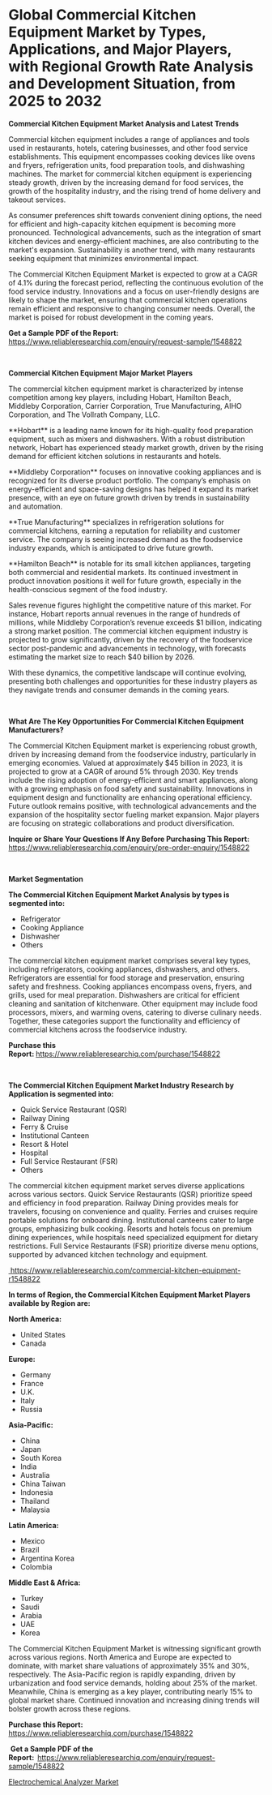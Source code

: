 <p><h1>Global Commercial Kitchen Equipment Market by Types, Applications, and Major Players, with Regional Growth Rate Analysis and Development Situation, from 2025 to 2032</h1></p><p><strong>Commercial Kitchen Equipment Market Analysis and Latest Trends</strong></p>
<p><p>Commercial kitchen equipment includes a range of appliances and tools used in restaurants, hotels, catering businesses, and other food service establishments. This equipment encompasses cooking devices like ovens and fryers, refrigeration units, food preparation tools, and dishwashing machines. The market for commercial kitchen equipment is experiencing steady growth, driven by the increasing demand for food services, the growth of the hospitality industry, and the rising trend of home delivery and takeout services.</p><p>As consumer preferences shift towards convenient dining options, the need for efficient and high-capacity kitchen equipment is becoming more pronounced. Technological advancements, such as the integration of smart kitchen devices and energy-efficient machines, are also contributing to the market's expansion. Sustainability is another trend, with many restaurants seeking equipment that minimizes environmental impact.</p><p>The Commercial Kitchen Equipment Market is expected to grow at a CAGR of 4.1% during the forecast period, reflecting the continuous evolution of the food service industry. Innovations and a focus on user-friendly designs are likely to shape the market, ensuring that commercial kitchen operations remain efficient and responsive to changing consumer needs. Overall, the market is poised for robust development in the coming years.</p></p>
<p><strong>Get a Sample PDF of the Report:&nbsp;</strong> <a href="https://www.reliableresearchiq.com/enquiry/request-sample/1548822?utm_campaign=3276&utm_medium=2&utm_source=Github&utm_content=ia&utm_term=05032025&utm_id=commercial-kitchen-equipment">https://www.reliableresearchiq.com/enquiry/request-sample/1548822</a></p>
<p>&nbsp;</p>
<p><strong>Commercial Kitchen Equipment Major Market Players</strong></p>
<p><p>The commercial kitchen equipment market is characterized by intense competition among key players, including Hobart, Hamilton Beach, Middleby Corporation, Carrier Corporation, True Manufacturing, AIHO Corporation, and The Vollrath Company, LLC. </p><p>**Hobart** is a leading name known for its high-quality food preparation equipment, such as mixers and dishwashers. With a robust distribution network, Hobart has experienced steady market growth, driven by the rising demand for efficient kitchen solutions in restaurants and hotels. </p><p>**Middleby Corporation** focuses on innovative cooking appliances and is recognized for its diverse product portfolio. The company’s emphasis on energy-efficient and space-saving designs has helped it expand its market presence, with an eye on future growth driven by trends in sustainability and automation.</p><p>**True Manufacturing** specializes in refrigeration solutions for commercial kitchens, earning a reputation for reliability and customer service. The company is seeing increased demand as the foodservice industry expands, which is anticipated to drive future growth. </p><p>**Hamilton Beach** is notable for its small kitchen appliances, targeting both commercial and residential markets. Its continued investment in product innovation positions it well for future growth, especially in the health-conscious segment of the food industry.</p><p>Sales revenue figures highlight the competitive nature of this market. For instance, Hobart reports annual revenues in the range of hundreds of millions, while Middleby Corporation’s revenue exceeds $1 billion, indicating a strong market position. The commercial kitchen equipment industry is projected to grow significantly, driven by the recovery of the foodservice sector post-pandemic and advancements in technology, with forecasts estimating the market size to reach $40 billion by 2026.</p><p>With these dynamics, the competitive landscape will continue evolving, presenting both challenges and opportunities for these industry players as they navigate trends and consumer demands in the coming years.</p></p>
<p>&nbsp;</p>
<p><strong>What Are The Key Opportunities For Commercial Kitchen Equipment Manufacturers?</strong></p>
<p><p>The Commercial Kitchen Equipment market is experiencing robust growth, driven by increasing demand from the foodservice industry, particularly in emerging economies. Valued at approximately $45 billion in 2023, it is projected to grow at a CAGR of around 5% through 2030. Key trends include the rising adoption of energy-efficient and smart appliances, along with a growing emphasis on food safety and sustainability. Innovations in equipment design and functionality are enhancing operational efficiency. Future outlook remains positive, with technological advancements and the expansion of the hospitality sector fueling market expansion. Major players are focusing on strategic collaborations and product diversification.</p></p>
<p><strong>Inquire or Share Your Questions If Any Before Purchasing This Report:</strong> <a href="https://www.reliableresearchiq.com/enquiry/pre-order-enquiry/1548822?utm_campaign=3276&utm_medium=2&utm_source=Github&utm_content=ia&utm_term=05032025&utm_id=commercial-kitchen-equipment">https://www.reliableresearchiq.com/enquiry/pre-order-enquiry/1548822</a></p>
<p>&nbsp;</p>
<p><strong>Market Segmentation</strong></p>
<p><strong>The Commercial Kitchen Equipment Market Analysis by types is segmented into:</strong></p>
<p><ul><li>Refrigerator</li><li>Cooking Appliance</li><li>Dishwasher</li><li>Others</li></ul></p>
<p><p>The commercial kitchen equipment market comprises several key types, including refrigerators, cooking appliances, dishwashers, and others. Refrigerators are essential for food storage and preservation, ensuring safety and freshness. Cooking appliances encompass ovens, fryers, and grills, used for meal preparation. Dishwashers are critical for efficient cleaning and sanitation of kitchenware. Other equipment may include food processors, mixers, and warming ovens, catering to diverse culinary needs. Together, these categories support the functionality and efficiency of commercial kitchens across the foodservice industry.</p></p>
<p><strong>Purchase this Report:&nbsp;</strong><a href="https://www.reliableresearchiq.com/purchase/1548822?utm_campaign=3276&utm_medium=2&utm_source=Github&utm_content=ia&utm_term=05032025&utm_id=commercial-kitchen-equipment">https://www.reliableresearchiq.com/purchase/1548822</a></p>
<p>&nbsp;</p>
<p><strong>The Commercial Kitchen Equipment Market Industry Research by Application is segmented into:</strong></p>
<p><ul><li>Quick Service Restaurant (QSR)</li><li>Railway Dining</li><li>Ferry & Cruise</li><li>Institutional Canteen</li><li>Resort & Hotel</li><li>Hospital</li><li>Full Service Restaurant (FSR)</li><li>Others</li></ul></p>
<p><p>The commercial kitchen equipment market serves diverse applications across various sectors. Quick Service Restaurants (QSR) prioritize speed and efficiency in food preparation. Railway Dining provides meals for travelers, focusing on convenience and quality. Ferries and cruises require portable solutions for onboard dining. Institutional canteens cater to large groups, emphasizing bulk cooking. Resorts and hotels focus on premium dining experiences, while hospitals need specialized equipment for dietary restrictions. Full Service Restaurants (FSR) prioritize diverse menu options, supported by advanced kitchen technology and equipment.</p></p>
<p><a href="https://www.reliableresearchiq.com/commercial-kitchen-equipment-r1548822?utm_campaign=3276&utm_medium=2&utm_source=Github&utm_content=ia&utm_term=05032025&utm_id=commercial-kitchen-equipment">&nbsp;https://www.reliableresearchiq.com/commercial-kitchen-equipment-r1548822</a></p>
<p><strong>In terms of Region, the Commercial Kitchen Equipment Market Players available by Region are:</strong></p>
<p>
    <p> <strong> North America: </strong>
        <ul>
            <li>United States</li>
            <li>Canada</li>
        </ul>
        </p> 
    <p> <strong> Europe: </strong>
        <ul>
            <li>Germany</li>
            <li>France</li>
            <li>U.K.</li>
            <li>Italy</li>
            <li>Russia</li>
        </ul>
        </p> 
    <p> <strong> Asia-Pacific: </strong>
        <ul>
            <li>China</li>
            <li>Japan</li>
            <li>South Korea</li>
            <li>India</li>
            <li>Australia</li>
            <li>China Taiwan</li>
            <li>Indonesia</li>
            <li>Thailand</li>
            <li>Malaysia</li>
        </ul>
        </p> 
    <p> <strong> Latin America: </strong>
        <ul>
            <li>Mexico</li>
            <li>Brazil</li>
            <li>Argentina Korea</li>
            <li>Colombia</li>
        </ul>
        </p> 
    <p> <strong> Middle East & Africa: </strong>
        <ul>
            <li>Turkey</li>
            <li>Saudi</li>
            <li>Arabia</li>
            <li>UAE</li>
            <li>Korea</li>
        </ul>
    </p>
    </p>
<p><p>The Commercial Kitchen Equipment Market is witnessing significant growth across various regions. North America and Europe are expected to dominate, with market share valuations of approximately 35% and 30%, respectively. The Asia-Pacific region is rapidly expanding, driven by urbanization and food service demands, holding about 25% of the market. Meanwhile, China is emerging as a key player, contributing nearly 15% to global market share. Continued innovation and increasing dining trends will bolster growth across these regions.</p></p>
<p><strong>Purchase this Report: </strong><a href="https://www.reliableresearchiq.com/purchase/1548822?utm_campaign=3276&utm_medium=2&utm_source=Github&utm_content=ia&utm_term=05032025&utm_id=commercial-kitchen-equipment">https://www.reliableresearchiq.com/purchase/1548822</a></p>
<p>&nbsp;<strong>Get a Sample PDF of the Report:&nbsp;&nbsp;</strong><a href="https://www.reliableresearchiq.com/enquiry/request-sample/1548822?utm_campaign=3276&utm_medium=2&utm_source=Github&utm_content=ia&utm_term=05032025&utm_id=commercial-kitchen-equipment">https://www.reliableresearchiq.com/enquiry/request-sample/1548822</a></p>
<p><strong></strong></p>
<p><p><a href="https://github.com/biyajausenik/Market-Research-Report-List-1/blob/main/electrochemical-analyzer-market.md?utm_campaign=3276&utm_medium=2&utm_source=Github&utm_content=ia&utm_term=05032025&utm_id=commercial-kitchen-equipment">Electrochemical Analyzer Market</a></p></p>